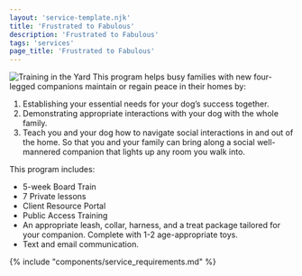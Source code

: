 ```yaml
---
layout: 'service-template.njk'
title: 'Frustrated to Fabulous'
description: 'Frustrated to Fabulous'
tags: 'services'
page_title: 'Frustrated to Fabulous'
---
```

![Training in the Yard](https://res.cloudinary.com/ftpta-com/image/upload/f_auto,q_auto/v1667322860/training/20220930_finn_jack_crystal_ewgzde.jpg "Training in the Yard!")
This program helps busy families with new four-legged companions maintain or regain peace in their homes by:
1.	Establishing your essential needs for your dog’s success together.
2.	Demonstrating appropriate interactions with your dog with the whole family.
3.	Teach you and your dog how to navigate social interactions in and out of the home.
So that you and your family can bring along a social well-mannered companion that lights up any room you walk into.

This program includes:
-	5-week Board Train
-	7 Private lessons
-	Client Resource Portal
-	Public Access Training
-	An appropriate leash, collar, harness, and a treat package tailored for your companion.  Complete with 1-2 age-appropriate toys.
-	Text and email communication.

{% include "components/service_requirements.md" %}


